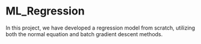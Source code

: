 # ML_Regression
In this project, we have developed a regression model from scratch, utilizing both the normal equation and batch gradient descent methods.
